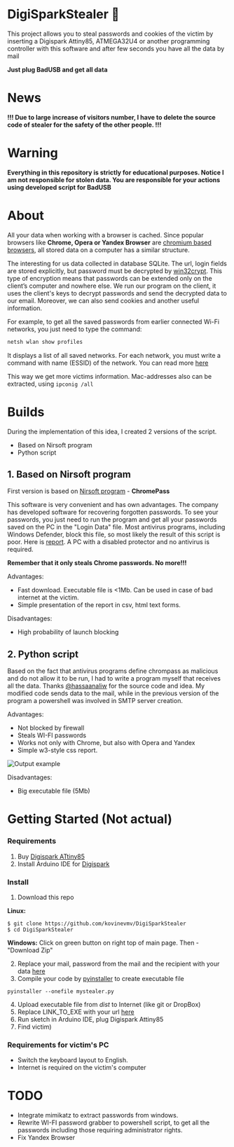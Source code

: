 # DigiSparkStealer 🚀

This project allows you to steal passwords and cookies of the victim by inserting a Digispark Attiny85, ATMEGA32U4 or another programming controller with this software and after few seconds you have all the data by mail

**Just plug BadUSB and get all data**

# News

**!!! Due to large increase of visitors number, I have to delete the source code of stealer for the safety of the other people. !!!** 


# Warning

**Everything in this repository is strictly for educational purposes. Notice I am not responsible for stolen data. You are responsible for your actions using developed script for BadUSB**



# About 

All your data when working with a browser is cached. Since popular browsers like **Chrome, Opera or Yandex Browser** are [chromium based browsers](https://en.wikipedia.org/wiki/Chromium_%28web_browser%29#Other_browsers_based_on_Chromium), all stored data on a computer has a similar structure.

The interesting for us data collected in database SQLite. The url, login fields are stored explicitly, but password must be decrypted by [win32crypt](https://sourceforge.net/projects/pywin32/files/). This type of encryption means that passwords can be extended only on the client’s computer and nowhere else. We run our program on the client, it uses the client's keys to decrypt passwords and send the decrypted data to our email. Moreover, we can also send cookies and another useful information.

For example, to get all the saved passwords from earlier connected Wi-Fi networks, you just need to type the command:
```bash
netsh wlan show profiles
```
It displays a list of all saved networks. For each network, you must write a command with name (ESSID) of the network. You can read more [here](https://superuser.com/a/709541) 

This way we get more victims information. Mac-addresses also can be extracted, using ```ipconig /all```


# Builds

During the implementation of this idea, I created 2 versions of the script.

 * Based on Nirsoft program
 * Python script

## 1. Based on Nirsoft program

First version is based on [Nirsoft program](https://www.nirsoft.net/utils/chromepass.html) - **ChromePass**

This software is very convenient and has own advantages. The company has developed software for recovering forgotten passwords. To see your passwords, you just need to run the program and get all your passwords saved on the PC in the "Login Data" file. Most antivirus programs, including Windows Defender, block this file, so most likely the result of this script is poor. Here is [report](https://www.virustotal.com/#/file/0c32986c997f194a82610110f5eb3abe552ce63540cfb8bae2048a3df5d3cb10/detection). A PC with a disabled protector and no antivirus is required.

**Remember that it only steals Chrome passwords. No more!!!**

Advantages:
* Fast download. Executable file is \<1Mb. Can be used in case of bad internet at the victim.
* Simple presentation of the report in csv, html text forms.

Disadvantages:
* High probability of launch blocking

## 2. Python script

Based on the fact that antivirus programs define chrompass as malicious and do not allow it to be run, I had to write a program myself that receives all the data. Thanks [@hassaanaliw](https://github.com/hassaanaliw) for the source code and idea. My modified code sends data to the mail, while in the previous version of the program a powershell was involved in SMTP server creation.

Advantages:
* Not blocked by firewall
* Steals WI-FI passwords
* Works not only with Chrome, but also with Opera and Yandex
* Simple w3-style css report. 

![Output example](https://github.com/kovinevmv/DigiSparkStealer/raw/master/docs/example.png)

Disadvantages:
* Big executable file (5Mb) 


# Getting Started (Not actual)

### Requirements

1. Buy [Digispark ATtiny85](https://www.ebay.com/sch/i.html?_from=R40&_trksid=p2047675.m570.l1311.R1.TR3.TRC1.A0.H0.Xdigispark+atti.TRS0&_nkw=digispark+attiny85&_sacat=0)
2. Install Arduino IDE for [Digispark](https://digistump.com/wiki/digispark/tutorials/connecting)


### Install 


 1.  Download this repo 


**Linux:**
 
    $ git clone https://github.com/kovinevmv/DigiSparkStealer
    $ cd DigiSparkStealer
    
 **Windows:** Click on green button on right top of main page. Then - "Download Zip"

2. Replace your mail, password from the mail and the recipient with your data [here](https://github.com/kovinevmv/DigiSparkStealer/blob/master/source/main.py#L14)
3. Compile your code by [pyinstaller](http://www.pyinstaller.org/) to create executable file
```
pyinstaller --onefile mystealer.py
```
4. Upload executable file from *dist* to Internet (like git or DropBox)
5. Replace LINK_TO_EXE with your url [here](https://github.com/kovinevmv/DigiSparkStealer/blob/master/source/sketch.ino#L25)
6. Run sketch in Arduino IDE, plug Digispark Attiny85
7. Find victim)



### Requirements for victim's PC

* Switch the keyboard layout to English.
* Internet is required on the victim's computer


 

# TODO

* Integrate mimikatz to extract passwords from windows.
* Rewrite WI-FI password grabber to powershell script, to get all the passwords including those requiring administrator rights.
* Fix Yandex Browser

 
